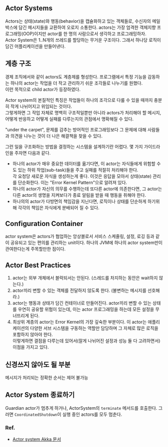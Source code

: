 ## Actor Systems
Actors는 상태(state)와 행동(behavior)을 캡슐화하고 있는 객체들로, 수신자의 메일박스에 담긴 메시지들을 교환하여 오로지 소통한다.
actors는 가장 엄격한 객체지향 프로그래밍(OOP)이지만 actor를 한 명의 사람으로서 생각하고 프로그래밍하자.  
Actor System은 1..N개의 쓰레드를 할당하는 무거운 구조이다. 그래서 하나당 로직이 담긴 어플리케이션을 만들어낸다.

## 계층 구조
경제 조직에서와 같이 actors도 계층제를 형성한다. 프로그램에서 특정 기능을 감동하는 하나의 actor는 작업을 더 작고 관리하기 쉬운 조각들로 나누기를 원했다.  
이런 목적으로 child actor가 등장하였다.  
  
Actor system의 본질적인 특징은 작업들이 하나의 조각으로 다룰 수 있을 때까지 충분히 작게 나뉘어지고 위임되는 것이다.  
그렇게하면 그 작업 자체로 명백히 구조적일뿐만 아니라 actors가 처리해야 할 메시지, 어떻게 반응하고 어떻게 실패를 다루는지의 관점에서 명확해질 수 있다.  
  
"under the carpet", 문제를 감추는 방어적인 프로그래밍보다 그 문제에 대해 사람들과 의견을 나누는 것이 더 나은 해결책을 찾을 수 있다.  

그런 일을 구조화하는 방법을 결정하는 시스템을 설계하기란 어렵다. 몇 가지 가이드라인을 주자면 다음과 같다.
- 하나의 actor가 매우 중요한 데이터를 옮기다면, 이 actor는 자식들에게 위험할 수도 있는 하위 작업(sub-task)들을 주고 실패를 적절히 처리해야 한다.  
각 요청당 새로운 자식을 생성하는게 좋다. 이것은 응답을 모아서 상태(state) 관리를 단순화한다. 이는 "Error Kernel Pattern"으로 알려져 있다. 
- 하나의 actor가 자신의 의무를 수행하는데 또다른 actor에 의존한다면, 그 actor는 다른 actor의 생명을 지켜보다가 종료 알림을 받을 때 행동을 취해야 한다.
- 하나의의 actor가 다방면의 책임감을 지닌다면, 로직이나 상태를 단순하게 하기위해 각각의 책임은 자식에게 분배되어 질 수 있다.

## Configuration Container
actor system은 actors가 협업하는 앙상블로서 서비스 스케줄링, 설정, 로깅 등과 같이 공유되고 있는 편의를 관리하는 unit이다.
하나의 JVM에 하나의 actor system만이 관여한다는게 주목할만한 점이다.

## Actor Best Practices
1. actor는 외부 개체에서 블럭되서는 안된다. (스레드를 차지하는 동안은 wait하지 않는다.) 
2. actor끼리 변할 수 있는 객체를 전달하지 않도록 한다. (불변하는 메시지를 선호해라.) 
3. actor는 행동과 상태가 담긴 컨테이너로 만들어진다. actor끼리 변할 수 있는 상태를 우연히 공유할 위험이 있는데, 이는 actor 프로그래밍을 하는데 모든 설정을 무너뜨리게 된다.
4. 최상위 계층의 actor는 Error Kernel의 가장 깊숙한 부분이다. 이 actor는 애플리케이션의 다양한 서브 시스템을 구동하는 역할만 담당하며 그 자체로 많은 로직을 포함하지 않아야 한다.  
이렇게하면 결점을 다루는데 있어서(잘게 나뉘어진 설정과 성능 둘 다 고려하면서) 이점을 가지고 있다. 

## 신경쓰지 않아도 될 부분
메시지가 처리되는 정확한 순서는 제어 불가능

## Actor System 종료하기
Guardian actor가 멈추게 하거나, ActorSystem의 `terminate` 메서드를 호출한다. 그러면 `CoordinatedShutdown`이 실행 중인 actors를 모두 멈춘다.

### Ref.
- [Actor system Akka 문서](https://doc.akka.io/docs/akka/current/general/actor-systems.html) 
